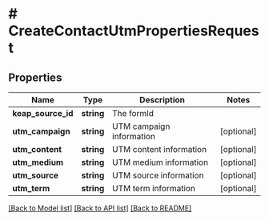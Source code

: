 # # CreateContactUtmPropertiesRequest

## Properties

Name | Type | Description | Notes
------------ | ------------- | ------------- | -------------
**keap_source_id** | **string** | The formId |
**utm_campaign** | **string** | UTM campaign information | [optional]
**utm_content** | **string** | UTM content information | [optional]
**utm_medium** | **string** | UTM medium information | [optional]
**utm_source** | **string** | UTM source information | [optional]
**utm_term** | **string** | UTM term information | [optional]

[[Back to Model list]](../../README.md#models) [[Back to API list]](../../README.md#endpoints) [[Back to README]](../../README.md)

